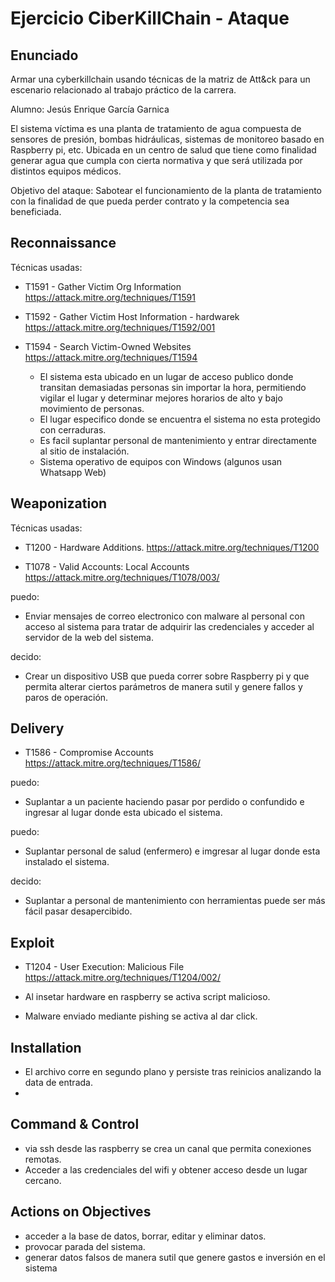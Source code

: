 # Ejercicio CiberKillChain - Ataque


## Enunciado

Armar una cyberkillchain usando técnicas de la matriz de Att&ck para un escenario relacionado al trabajo práctico de la carrera.

Alumno: Jesús Enrique García Garnica

El sistema víctima es una planta de tratamiento de agua compuesta de sensores de presión, bombas hidráulicas, sistemas de monitoreo basado en Raspberry pi, etc. Ubicada en un centro de salud que tiene como finalidad generar agua que cumpla con cierta normativa y que será utilizada por distintos equipos médicos.

Objetivo del ataque: Sabotear el funcionamiento de la planta de tratamiento con la finalidad de que pueda perder contrato y la competencia sea beneficiada.

## Reconnaissance
Técnicas usadas:
- T1591 - Gather Victim Org Information
https://attack.mitre.org/techniques/T1591

- T1592 - Gather Victim Host Information - hardwarek
https://attack.mitre.org/techniques/T1592/001

- T1594 - Search Victim-Owned Websites
https://attack.mitre.org/techniques/T1594

  - El sistema esta ubicado en un lugar de acceso publico donde transitan demasiadas personas sin importar la hora, permitiendo vigilar el lugar y determinar mejores horarios de alto y bajo movimiento de personas.
  - El lugar especifico donde se encuentra el sistema no esta protegido con cerraduras.
  - Es facil suplantar personal de mantenimiento y entrar directamente al sitio de instalación.
  - Sistema operativo de equipos con Windows (algunos usan Whatsapp Web)  

## Weaponization
Técnicas usadas:
- T1200 - Hardware Additions.
https://attack.mitre.org/techniques/T1200

- T1078 - Valid Accounts: Local Accounts
https://attack.mitre.org/techniques/T1078/003/

puedo:
- Enviar mensajes de correo electronico con malware al personal con acceso al sistema para tratar de adquirir las credenciales y acceder al servidor de la web del sistema.

decido:
- Crear un dispositivo USB que pueda correr sobre Raspberry pi y que permita alterar ciertos parámetros de manera sutil y genere fallos y paros de operación.

## Delivery
- T1586 - Compromise Accounts
https://attack.mitre.org/techniques/T1586/

puedo:
- Suplantar a un paciente haciendo pasar por perdido o confundido e ingresar al lugar donde esta ubicado el sistema.

puedo:
- Suplantar personal de salud (enfermero) e imgresar al lugar donde esta instalado el sistema.

decido:
- Suplantar a personal de mantenimiento con herramientas puede ser más fácil pasar desapercibido.

## Exploit 
- T1204 - User Execution: Malicious File
https://attack.mitre.org/techniques/T1204/002/

- Al insetar hardware en raspberry se activa script malicioso.
- Malware enviado mediante pishing se activa al dar click.
  
## Installation
  - El archivo corre en segundo plano y persiste tras reinicios analizando la data de entrada.
  - 

## Command & Control
 - via ssh desde las raspberry se crea un canal que permita conexiones remotas.
 - Acceder a las credenciales del wifi y obtener acceso desde un lugar cercano. 
  
## Actions on Objectives
  - acceder a la base de datos, borrar, editar y eliminar datos.
  - provocar parada del sistema.
  - generar datos falsos de manera sutil que genere gastos e inversión en el sistema
